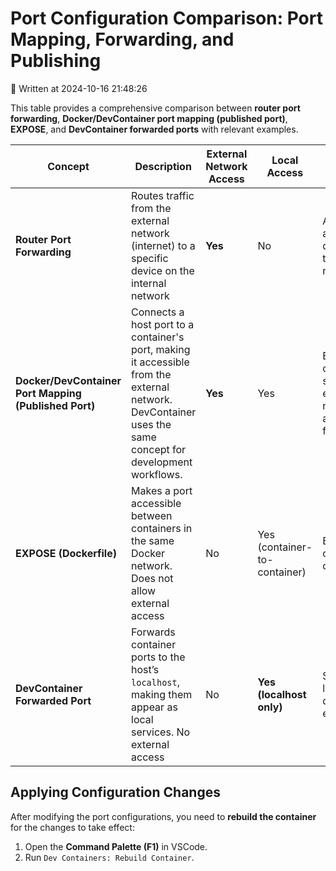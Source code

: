# Port Configuration Comparison: Port Mapping, Forwarding, and Publishing

📅 Written at 2024-10-16 21:48:26

This table provides a comprehensive comparison between **router port forwarding**, **Docker/DevContainer port mapping (published port)**, **EXPOSE**, and **DevContainer forwarded ports** with relevant examples.

| **Concept**                                           | **Description**                                                                                                                                           | **External Network Access** | **Local Access**             | **Purpose**                                                                   | **Example / Configuration**                                                                                                                                                                                                               |
| ----------------------------------------------------- | --------------------------------------------------------------------------------------------------------------------------------------------------------- | --------------------------- | ---------------------------- | ----------------------------------------------------------------------------- | ----------------------------------------------------------------------------------------------------------------------------------------------------------------------------------------------------------------------------------------- |
| **Router Port Forwarding**                            | Routes traffic from the external network (internet) to a specific device on the internal network                                                          | **Yes**                     | No                           | Allow external access to a device within the internal network                 | Router settings: `8080 -> 192.168.0.100:80`                                                                                                                                                                                               |
| **Docker/DevContainer Port Mapping (Published Port)** | Connects a host port to a container's port, making it accessible from the external network. DevContainer uses the same concept for development workflows. | **Yes**                     | Yes                          | Expose container services to external networks and allow access from the host | **Docker:** `docker run -p 3000:3000 my-container`<br>**DevContainer:** Use `"appPort": [3000, "8921:5000"]` in `devcontainer.json`.<br>**Docker Compose:**<br>`yaml services: my-service: image: my-image ports: - "3000" - "8921:5000"` |
| **EXPOSE (Dockerfile)**                               | Makes a port accessible between containers in the same Docker network. Does not allow external access                                                     | No                          | Yes (container-to-container) | Enable inter-container communication                                          | In Dockerfile: `EXPOSE 8080`                                                                                                                                                                                                              |
| **DevContainer Forwarded Port**                       | Forwards container ports to the host’s `localhost`, making them appear as local services. No external access                                              | No                          | **Yes (localhost only)**     | Safe testing in local development environment                                 | Use `"forwardPorts": [3000]` in `devcontainer.json`                                                                                                                                                                                       |

## Applying Configuration Changes

After modifying the port configurations, you need to **rebuild the container** for the changes to take effect:

1. Open the **Command Palette (F1)** in VSCode.
2. Run `Dev Containers: Rebuild Container`.
